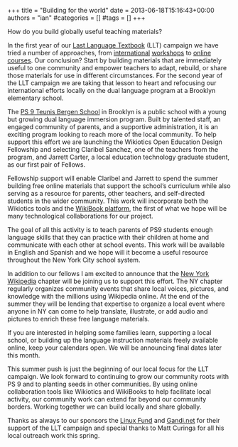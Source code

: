 +++
title = "Building for the world"
date = 2013-06-18T15:16:43+00:00
authors = "ian"
#categories = []
#tags = []
+++

How do you build globally useful teaching materials?

In the first year of our [Last Language Textbook](https://web.archive.org/web/20160325184547/http://thelastlanguagetextbook.org/) (LLT) campaign we have tried a number of approaches, from [international](/blog/2012/11/the-last-language-textbook-new-delhi-workshop/)  [workshops](/blog/2012/10/a-report-from-wiki-workshop-one/) to [online courses](https://p2pu.org/en/groups/build-the-last-language-textbook/). Our conclusion? Start by building materials that are immediately useful to one community and empower teachers to adapt, rebuild, or share those materials for use in different circumstances. For the second year of the LLT campaign we are taking that lesson to heart and refocusing our international efforts locally on the dual language program at a Brooklyn elementary school.

The [PS 9 Teunis Bergen School](https://www.ps9brooklyn.org/) in Brooklyn is a public school with a young but growing dual language immersion program. Built by talented staff, an engaged community of parents, and a supportive administration, it is an exciting program looking to reach more of the local community. To help support this effort we are launching the Wikiotics Open Education Design Fellowship and selecting Claribel Sanchez, one of the teachers from the program, and Jarrett Carter, a local education technology graduate student, as our first pair of Fellows.

Fellowship support will enable Claribel and Jarrett to spend the summer building free online materials that support the school’s curriculum while also serving as a resource for parents, other teachers, and self-directed students in the wider community. This work will incorporate both the Wikiotics tools and the [WikiBook platform](https://en.wikibooks.org/wiki/Elementary_Spanish), the first of what we hope will be many technological collaborations for our project.

The goal of all this activity is to teach parents of PS9 students enough language skills that they can practice with their children at home and communicate with each other at school events. This work will be available in English and Spanish and we hope will it become a useful resource throughout the New York City school system.

In addition to our fellows I am excited to announce that the [New York Wikipedia](https://meta.wikimedia.org/wiki/Wikimedia_New_York_City) chapter will be joining us to support this effort. The NY chapter regularly organizes community events that share local voices, pictures, and knowledge with the millions using Wikipedia online. At the end of the summer they will be lending that expertise to organize a local event where anyone in NY can come to help translate, illustrate, or add audio and pictures to enrich these free language materials.

If you are interested in helping some families learn, supporting a local school, or building up the language instruction materials freely available online, keep your calendars open. We will be announcing final dates later this month.

This summer push is just the beginning of our local focus for the LLT campaign. We look forward to continuing to grow our community roots with PS 9 and to planting seeds in other communities. By using online collaboration tools like Wikiotics and WikiBooks to help facilitate local activity, our community work can extend far beyond our community borders. Working together we can build locally and share globally.

Thanks as always to our sponsors the [Linux Fund](https://web.archive.org/web/20160325184547/http://linuxfund.org/) and [Gandi.net](https://www.gandi.net/) for their support of the LLT campaign and special thanks to Matt Curinga for all his local outreach work this spring.
